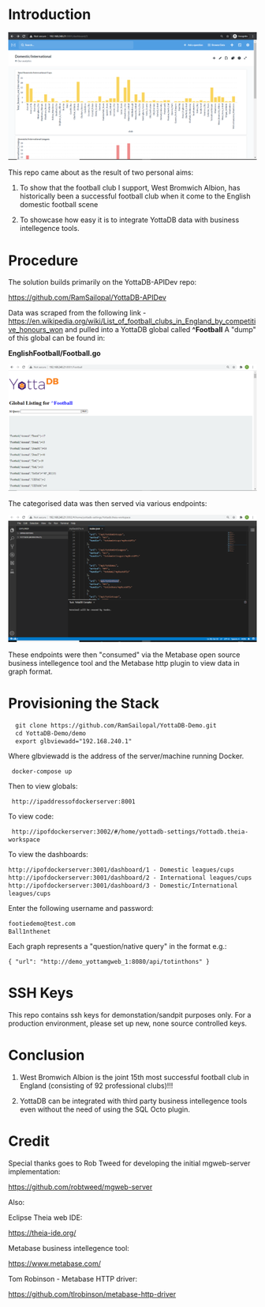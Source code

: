 # Introduction

![Alt text](metadash.PNG?raw=true "Metabase Dashboard")

This repo came about as the result of two personal aims:

1) To show that the football club I support, West Bromwich Albion, has historically been a successful football club when it come to the English domestic football scene

2) To showcase how easy it is to integrate YottaDB data with business intellegence tools.

# Procedure

The solution builds primarily on the YottaDB-APIDev repo:

https://github.com/RamSailopal/YottaDB-APIDev

Data was scraped from the following link - https://en.wikipedia.org/wiki/List_of_football_clubs_in_England_by_competitive_honours_won and pulled into a YottaDB global called **^Football** A "dump" of this global can be found in:

   **EnglishFootball/Football.go**

![Alt text](footieglo.PNG?raw=true "Football Global")

The categorised data was then served via various endpoints:

![Alt text](footieide.PNG?raw=true "Football IDE")

These endpoints were then "consumed" via the Metabase open source business intellegence tool and the Metabase http plugin to view data in graph format.

# Provisioning the Stack

      git clone https://github.com/RamSailopal/YottaDB-Demo.git
      cd YottaDB-Demo/demo
      export glbviewadd="192.168.240.1"
      
Where glbviewadd is the address of the server/machine running Docker.

     docker-compose up
     
Then to view globals:

     http://ipaddressofdockerserver:8001

To view code:

     http://ipofdockerserver:3002/#/home/yottadb-settings/Yottadb.theia-workspace

To view the dashboards:

    http://ipofdockerserver:3001/dashboard/1 - Domestic leagues/cups
    http://ipofdockerserver:3001/dashboard/2 - International leagues/cups
    http://ipofdockerserver:3001/dashboard/3 - Domestic/International leagues/cups

Enter the following username and password:

    footiedemo@test.com
    Ball1nthenet

Each graph represents a "question/native query" in the format e.g.:

    { "url": "http://demo_yottamgweb_1:8080/api/totinthons" }

# SSH Keys

This repo contains ssh keys for demonstation/sandpit purposes only. For a production environment, please set up new, none source controlled keys.

# Conclusion

1) West Bromwich Albion is the joint 15th most successful football club in England (consisting of 92 professional clubs)!!!

2) YottaDB can be integrated with third party business intellegence tools even without the need of using the SQL Octo plugin.

# Credit

Special thanks goes to Rob Tweed for developing the initial mgweb-server implementation:

https://github.com/robtweed/mgweb-server

Also:

Eclipse Theia web IDE:

https://theia-ide.org/

Metabase business intellegence tool:

https://www.metabase.com/

Tom Robinson - Metabase HTTP driver:

https://github.com/tlrobinson/metabase-http-driver

